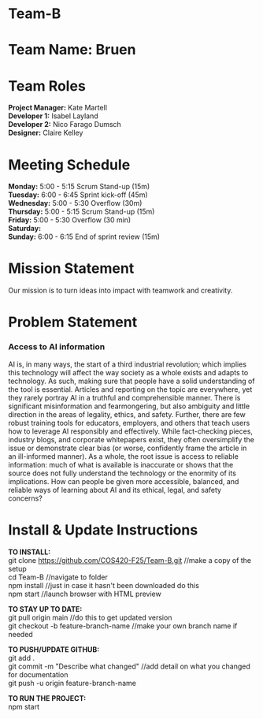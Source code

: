 # Team-B
# Team Name: Bruen
# Team Roles
**Project Manager:** Kate Martell <br>
**Developer 1:** Isabel Layland <br>
**Developer 2:** Nico Farago Dumsch <br>
**Designer:** Claire Kelley <br>
# Meeting Schedule
**Monday:** 5:00 - 5:15 Scrum Stand-up (15m) <br>
**Tuesday:** 6:00 - 6:45 Sprint kick-off (45m) <br>
**Wednesday:** 5:00 - 5:30 Overflow (30m) <br>
**Thursday:** 5:00 - 5:15 Scrum Stand-up (15m) <br>
**Friday:** 5:00 - 5:30 Overflow (30 min) <br>
**Saturday:** <br>
**Sunday:** 6:00 - 6:15 End of sprint review (15m) <br>

# Mission Statement
Our mission is to turn ideas into impact with teamwork and creativity.

# Problem Statement
### Access to AI information

AI is, in many ways, the start of a third industrial revolution; which implies this technology will affect the way society as a whole exists and adapts to technology. As such, making sure that people have a solid understanding of the tool is essential. Articles and reporting on the topic are everywhere, yet they rarely portray AI in a truthful and comprehensible manner. There is significant misinformation and fearmongering, but also ambiguity and little direction in the areas of legality, ethics, and safety. Further, there are few robust training tools for educators, employers, and others that teach users how to leverage AI responsibly and effectively. While fact-checking pieces, industry blogs, and corporate whitepapers exist, they often oversimplify the issue or demonstrate clear bias (or worse, confidently frame the article in an ill-informed manner). As a whole, the root issue is access to reliable information: much of what is available is inaccurate or shows that the source does not fully understand the technology or the enormity of its implications. How can people be given more accessible, balanced, and reliable ways of learning about AI and its ethical, legal, and safety concerns?


# Install & Update Instructions 
**TO INSTALL:**  <br>
git clone https://github.com/COS420-F25/Team-B.git //make a copy of the setup <br>
cd Team-B //navigate to folder <br>
npm install //just in case it hasn't been downloaded do this <br>
npm start //launch browser with HTML preview <br>

**TO STAY UP TO DATE:**  <br>
git pull origin main //do this to get updated version  <br>
git checkout -b feature-branch-name //make your own branch name if needed  <br>

**TO PUSH/UPDATE GITHUB:**  <br>
git add .  <br>
git commit -m "Describe what changed" //add detail on what you changed for documentation  <br>
git push -u origin feature-branch-name  <br>

**TO RUN THE PROJECT:** <br>
npm start  <br>
